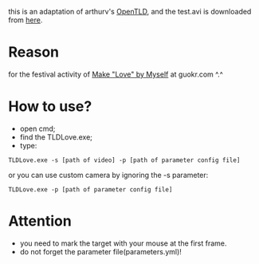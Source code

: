 this is an adaptation of arthurv's [OpenTLD](https://github.com/arthurv/OpenTLD), and the test.avi is downloaded from [here](http://vision.ucsd.edu/~bbabenko/project_miltrack.shtml).<br>

Reason
==
for the festival activity of [Make "Love" by Myself](http://www.guokr.com/post/588130/) at guokr.com ^.^

How to use?
==
* open cmd;<br>
* find the TLDLove.exe;<br>
* type:<br>
```shell
TLDLove.exe -s [path of video] -p [path of parameter config file]
```
or you can use custom camera by ignoring the -s parameter:
```shell
TLDLove.exe -p [path of parameter config file]
```
Attention
==
* you need to mark the target with your mouse at the first frame.<br>
* do not forget the parameter file(parameters.yml)!

